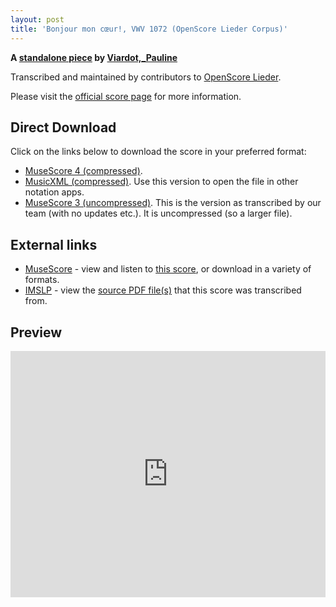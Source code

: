 ```yaml
---
layout: post
title: 'Bonjour mon cœur!, VWV 1072 (OpenScore Lieder Corpus)'
---
```


__A [standalone piece](https://fourscoreandmore.org/OpenScore/Viardot%2C_Pauline/_/) by [Viardot,_Pauline](https://fourscoreandmore.org/OpenScore/Viardot%2C_Pauline)__

Transcribed and maintained by contributors to [OpenScore Lieder].

Please visit the [official score page] for more information.

[official score page]: https://musescore.com/openscore-lieder-corpus/scores/6574373
[OpenScore Lieder]: https://musescore.com/openscore-lieder-corpus

## Direct Download

Click on the links below to download the score in your preferred format:
- [MuseScore 4 (compressed)](https://fourscoreandmore.org/OpenScore/Viardot%2C_Pauline/_/Bonjour_mon_c%C5%93ur%21%2C_VWV_1072.mscz).
- [MusicXML (compressed)](https://fourscoreandmore.org/OpenScore/Viardot%2C_Pauline/_/Bonjour_mon_c%C5%93ur%21%2C_VWV_1072.mxl). Use this version to open the file in other notation apps.
- [MuseScore 3 (uncompressed)](https://raw.githubusercontent.com/OpenScore/Lieder/refs/heads/main/scores/Viardot%2C_Pauline/_/Bonjour_mon_c%C5%93ur%21%2C_VWV_1072/lc6574373.mscx). This is the version as transcribed by our team (with no updates etc.). It is uncompressed (so a larger file).

## External links

- [MuseScore] - view and listen to [this score][MuseScore], or download in a variety of formats.
- [IMSLP] - view the [source PDF file(s)][IMSLP] that this score was transcribed from.

[MuseScore]: https://musescore.com/score/6574373
[IMSLP]: https://imslp.org/wiki/Special:ReverseLookup/424353

## Preview

<iframe width="100%" height="394" src="https://musescore.com/openscore-lieder-corpus/scores/6574373/embed" frameborder="0" allowfullscreen allow="autoplay; fullscreen"></iframe>

